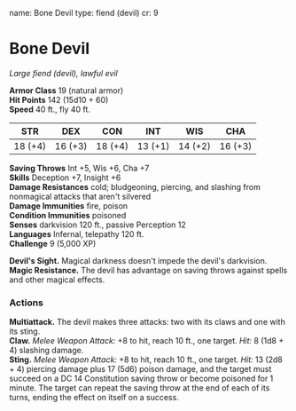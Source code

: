 name: Bone Devil
type: fiend (devil)
cr: 9

# Bone Devil 
_Large fiend (devil), lawful evil_

**Armor Class** 19 (natural armor)    
**Hit Points** 142 (15d10 + 60)    
**Speed** 40 ft., fly 40 ft. 

| STR      | DEX     | CON      | INT     | WIS     | CHA     |
|----------|---------|----------|---------|---------|---------|
| 18 (+4) | 16 (+3) | 18 (+4) | 13 (+1) | 14 (+2) | 16 (+3) |
     
**Saving Throws** Int +5, Wis +6, Cha +7    
**Skills** Deception +7, Insight +6    
**Damage Resistances** cold; bludgeoning, piercing, and slashing from nonmagical attacks that aren't silvered    
**Damage Immunities** fire, poison    
**Condition Immunities** poisoned    
**Senses** darkvision 120 ft., passive Perception 12    
**Languages** Infernal, telepathy 120 ft.    
**Challenge** 9 (5,000 XP) 

**Devil's Sight.** Magical darkness doesn't impede the devil's darkvision.    
**Magic Resistance.** The devil has advantage on saving throws against spells and other magical effects. 

### Actions 
**Multiattack.** The devil makes three attacks: two with its claws and one with its sting.    
**Claw.** _Melee Weapon Attack:_ +8 to hit, reach 10 ft., one target. _Hit:_ 8 (1d8 + 4) slashing damage.    
**Sting.** _Melee Weapon Attack:_ +8 to hit, reach 10 ft., one target. _Hit:_ 13 (2d8 + 4) piercing damage plus 17 (5d6) poison damage, and the target must succeed on a DC 14 Constitution saving throw or become poisoned for 1 minute. The target can repeat the saving throw at the end of each of its turns, ending the effect on itself on a success.